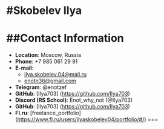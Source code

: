 #**Skobelev Ilya**
===
##**Contact Information**
===
* **Location**: Moscow, Russia
* **Phone**: +7 985 061 29 91
* **E-mail**: 
    * ilya.skobelev.04@mail.ru
    * enotn36@gmail.com
* **Telegram**: @enotzef
* **GitHub**: [Ilya703] (https://github.com/Ilya703)
* **Discord (RS School)**: Enot_why_not (@Ilya703)
* **GitHub**: [Ilya703] (https://github.com/Ilya703)
* **Fl.ru**: [freelance_portfolio] (https://www.fl.ru/users/ilyaskobelev04/portfolio/#/)
===